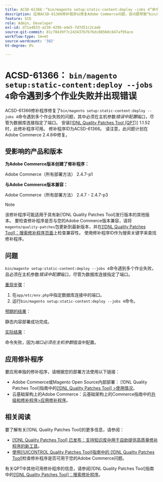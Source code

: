 ```yaml
---
title: ACSD-61366：“bin/magento setup:static-content:deploy —jobs 4”命令遇到多个作业失败并出现错误
description: 应用ACSD-61366修补程序以修复Adobe Commerce问题，该问题导致“bin/magento setup:static-content:deploy —jobs 4”命令遇到多个作业失败，并且必须在主机参数*错误中配置*Port，尽管为数据库连接指定了端口。
feature: SCD
role: Admin, Developer
exl-id: d71a4833-a236-429b-a4e5-7d7d51c2caeb
source-git-commit: 81c78439f7c243437b7b76dc80560c847af95ace
workflow-type: tm+mt
source-wordcount: '382'
ht-degree: 0%

---
```


# ACSD-61366： `bin/magento setup:static-content:deploy --jobs 4`命令遇到多个作业失败并出现错误

ACSD-61366修补程序修复了`bin/magento setup:static-content:deploy --jobs 4`命令遇到多个作业失败的问题，其中必须在主机参数&#x200B;*错误中配置*&#x200B;端口，尽管为数据库连接指定了端口。 安装[[!DNL Quality Patches Tool (QPT)]](https://experienceleague.adobe.com/zh-hans/docs/commerce-knowledge-base/kb/announcements/commerce-announcements/magento-quality-patches-released-new-tool-to-self-serve-quality-patches) 1.1.52时，此修补程序可用。 修补程序ID为ACSD-61366。 请注意，此问题计划在Adobe Commerce 2.4.8中修复。

## 受影响的产品和版本

**为Adobe Commerce版本创建了修补程序：**

Adobe Commerce（所有部署方法） 2.4.7-p1

**与Adobe Commerce版本兼容：**

Adobe Commerce（所有部署方法） 2.4.7 - 2.4.7-p3

>[!NOTE]
>
>该修补程序可能适用于具有新[!DNL Quality Patches Tool]发行版本的其他版本。 要检查修补程序是否与您的Adobe Commerce版本兼容，请将`magento/quality-patches`包更新到最新版本，并在[[!DNL Quality Patches Tool]：搜索修补程序页面](https://experienceleague.adobe.com/tools/commerce-quality-patches/index.html?lang=zh-Hans)上检查兼容性。 使用修补程序ID作为搜索关键字来查找修补程序。

## 问题

`bin/magento setup:static-content:deploy --jobs 4`命令遇到多个作业失败，且必须在主机参数&#x200B;*错误中配置*&#x200B;端口，尽管为数据库连接指定了端口。

<u>重现步骤</u>：

1. 在`app/etc/env.php`中指定数据库连接中的端口。
1. 运行`bin/magento setup:static-content:deploy --jobs 4`命令。

<u>预期的结果</u>：

静态内容部署成功完成。

<u>实际结果</u>：

命令失败，因为&#x200B;*端口必须在主机参数*&#x200B;错误中配置。

## 应用修补程序

要应用单独的修补程序，请根据您的部署方法使用以下链接：

* Adobe Commerce或Magento Open Source内部部署： [!DNL Quality Patches Tool]指南中的[[!DNL Quality Patches Tool] >使用情况](/help/tools/quality-patches-tool/usage.md)。
* 云基础架构上的Adobe Commerce：云基础架构上的Commerce指南中的[升级和修补程序>应用修补程序](https://experienceleague.adobe.com/docs/commerce-cloud-service/user-guide/develop/upgrade/apply-patches.html?lang=zh-Hans)。

## 相关阅读

要了解有关[!DNL Quality Patches Tool]的更多信息，请参阅：

* [[!DNL Quality Patches Tool] 已发布：支持知识库中用于自助提供高质量修补程序的新工具](https://experienceleague.adobe.com/zh-hans/docs/commerce-knowledge-base/kb/announcements/commerce-announcements/magento-quality-patches-released-new-tool-to-self-serve-quality-patches)。
* [使用[!UICONTROL Quality Patches Tool]指南中的 [!DNL Quality Patches Tool]](/help/tools/quality-patches-tool/patches-available-in-qpt/check-patch-for-magento-issue-with-magento-quality-patches.md)检查修补程序是否可用于您的Adobe Commerce问题。


有关QPT中其他可用修补程序的信息，请参阅[!DNL Quality Patches Tool]指南中的[[!DNL Quality Patches Tool]：搜索修补程序](https://experienceleague.adobe.com/tools/commerce-quality-patches/index.html?lang=zh-Hans)。
